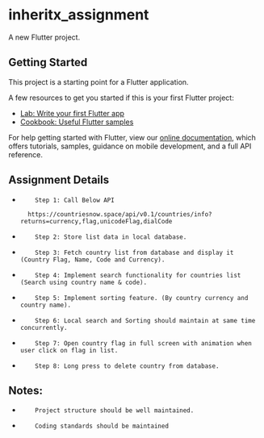 # inheritx_assignment

A new Flutter project.

## Getting Started

This project is a starting point for a Flutter application.

A few resources to get you started if this is your first Flutter project:

- [Lab: Write your first Flutter app](https://flutter.dev/docs/get-started/codelab)
- [Cookbook: Useful Flutter samples](https://flutter.dev/docs/cookbook)

For help getting started with Flutter, view our
[online documentation](https://flutter.dev/docs), which offers tutorials,
samples, guidance on mobile development, and a full API reference.

## Assignment Details

-         Step 1: Call Below API

        https://countriesnow.space/api/v0.1/countries/info?returns=currency,flag,unicodeFlag,dialCode

-         Step 2: Store list data in local database.

-         Step 3: Fetch country list from database and display it (Country Flag, Name, Code and Currency).

-         Step 4: Implement search functionality for countries list (Search using country name & code).

-         Step 5: Implement sorting feature. (By country currency and country name).

-         Step 6: Local search and Sorting should maintain at same time concurrently.

-         Step 7: Open country flag in full screen with animation when user click on flag in list.

-         Step 8: Long press to delete country from database.

## Notes:

-         Project structure should be well maintained.

-         Coding standards should be maintained